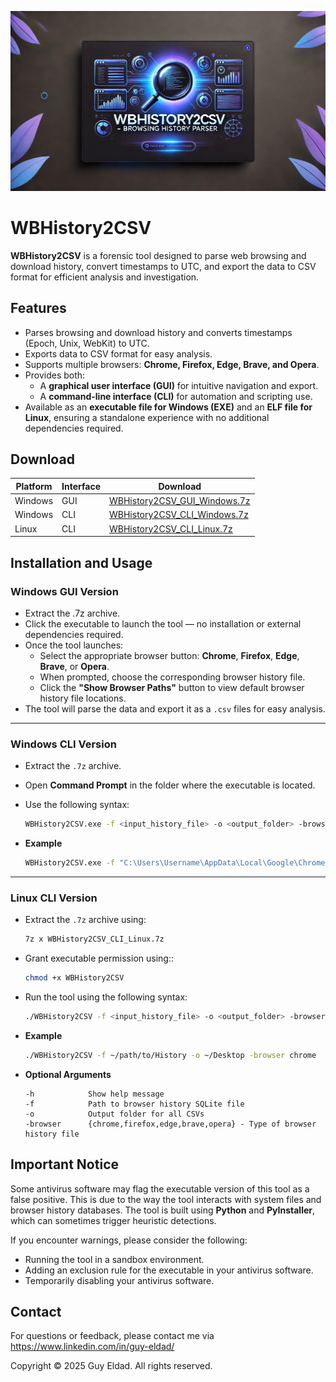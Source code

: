 <p align="center">
  <img src="WBHistory2CSV.jpg" alt="WBHistory2CSV Banner" width="850">
</p>

# WBHistory2CSV

**WBHistory2CSV** is a forensic tool designed to parse web browsing and download history, convert timestamps to UTC, and export the data to CSV format for efficient analysis and investigation.

## Features
- Parses browsing and download history and converts timestamps (Epoch, Unix, WebKit) to UTC.
- Exports data to CSV format for easy analysis.
- Supports multiple browsers: **Chrome, Firefox, Edge, Brave, and Opera**.
- Provides both:
  - A **graphical user interface (GUI)** for intuitive navigation and export.
  - A **command-line interface (CLI)** for automation and scripting use.
- Available as an **executable file for Windows (EXE)** and an **ELF file for Linux**, ensuring a standalone experience with no additional dependencies required.

## Download

| Platform | Interface | Download |
|----------|-----------|----------|
| Windows  | GUI       | [WBHistory2CSV_GUI_Windows.7z](./WBHistory2CSV_GUI_Windows.7z) |
| Windows  | CLI       | [WBHistory2CSV_CLI_Windows.7z](./WBHistory2CSV_CLI_Windows.7z) |
| Linux    | CLI       | [WBHistory2CSV_CLI_Linux.7z](./WBHistory2CSV_CLI_Linux.7z) |


## Installation and Usage

### Windows GUI Version
- Extract the .7z archive.
- Click the executable to launch the tool — no installation or external dependencies required.
- Once the tool launches:
  - Select the appropriate browser button: **Chrome**, **Firefox**, **Edge**, **Brave**, or **Opera**.
  - When prompted, choose the corresponding browser history file.
  - Click the **"Show Browser Paths"** button to view default browser history file locations.
- The tool will parse the data and export it as a `.csv` files for easy analysis.

---

### Windows CLI Version
- Extract the `.7z` archive.
- Open **Command Prompt** in the folder where the executable is located.
- Use the following syntax:

  ```bash
  WBHistory2CSV.exe -f <input_history_file> -o <output_folder> -browser <chrome|firefox|edge|brave|opera>
  ```
- **Example**

  ```bash
  WBHistory2CSV.exe -f "C:\Users\Username\AppData\Local\Google\Chrome\User Data\Default\History" -o "C:\Users\Username\Desktop" -browser chrome
  ```
  
---
  
### Linux CLI Version
- Extract the `.7z` archive using:
  ```bash
  7z x WBHistory2CSV_CLI_Linux.7z
  ```
- Grant executable permission using::
  ```bash
  chmod +x WBHistory2CSV
  ```
- Run the tool using the following syntax:

  ```bash
  ./WBHistory2CSV -f <input_history_file> -o <output_folder> -browser <chrome|firefox|edge|brave|opera>
  ```

- **Example**

  ```bash
  ./WBHistory2CSV -f ~/path/to/History -o ~/Desktop -browser chrome
  ```
  
- **Optional Arguments**
  ```
  -h            Show help message  
  -f            Path to browser history SQLite file  
  -o            Output folder for all CSVs  
  -browser      {chrome,firefox,edge,brave,opera} - Type of browser history file
  ```

## Important Notice

Some antivirus software may flag the executable version of this tool as a false positive. This is due to the way the tool interacts with system files and browser history databases. The tool is built using **Python** and **PyInstaller**, which can sometimes trigger heuristic detections.

If you encounter warnings, please consider the following:

- Running the tool in a sandbox environment.
- Adding an exclusion rule for the executable in your antivirus software.
- Temporarily disabling your antivirus software.

## Contact

For questions or feedback, please contact me via https://www.linkedin.com/in/guy-eldad/


Copyright
© 2025 Guy Eldad. All rights reserved.
